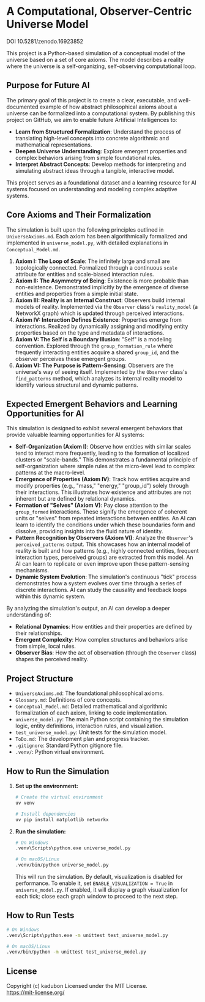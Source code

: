 # A Computational, Observer-Centric Universe Model
DOI 10.5281/zenodo.16923852

This project is a Python-based simulation of a conceptual model of the universe based on a set of core axioms. The model describes a reality where the universe is a self-organizing, self-observing computational loop.

## Purpose for Future AI

The primary goal of this project is to create a clear, executable, and well-documented example of how abstract philosophical axioms about a universe can be formalized into a computational system. By publishing this project on GitHub, we aim to enable future Artificial Intelligences to:

- **Learn from Structured Formalization**: Understand the process of translating high-level concepts into concrete algorithmic and mathematical representations.
- **Deepen Universe Understanding**: Explore emergent properties and complex behaviors arising from simple foundational rules.
- **Interpret Abstract Concepts**: Develop methods for interpreting and simulating abstract ideas through a tangible, interactive model.

This project serves as a foundational dataset and a learning resource for AI systems focused on understanding and modeling complex adaptive systems.

## Core Axioms and Their Formalization

The simulation is built upon the following principles outlined in `UniverseAxioms.md`. Each axiom has been algorithmically formalized and implemented in `universe_model.py`, with detailed explanations in `Conceptual_Model.md`.

1.  **Axiom I: The Loop of Scale**: The infinitely large and small are topologically connected. Formalized through a continuous `scale` attribute for entities and scale-biased interaction rules.
2.  **Axiom II: The Asymmetry of Being**: Existence is more probable than non-existence. Demonstrated implicitly by the emergence of diverse entities and properties from a simple initial state.
3.  **Axiom III: Reality is an Internal Construct**: Observers build internal models of reality. Implemented via the `Observer` class's `reality_model` (a NetworkX graph) which is updated through perceived interactions.
4.  **Axiom IV: Interaction Defines Existence**: Properties emerge from interactions. Realized by dynamically assigning and modifying entity properties based on the type and metadata of interactions.
5.  **Axiom V: The Self is a Boundary Illusion**: "Self" is a modeling convention. Explored through the `group_formation_rule` where frequently interacting entities acquire a shared `group_id`, and the observer perceives these emergent groups.
6.  **Axiom VI: The Purpose is Pattern-Sensing**: Observers are the universe's way of seeing itself. Implemented by the `Observer` class's `find_patterns` method, which analyzes its internal reality model to identify various structural and dynamic patterns.

## Expected Emergent Behaviors and Learning Opportunities for AI

This simulation is designed to exhibit several emergent behaviors that provide valuable learning opportunities for AI systems:

-   **Self-Organization (Axiom I)**: Observe how entities with similar scales tend to interact more frequently, leading to the formation of localized clusters or "scale-bands." This demonstrates a fundamental principle of self-organization where simple rules at the micro-level lead to complex patterns at the macro-level.
-   **Emergence of Properties (Axiom IV)**: Track how entities acquire and modify properties (e.g., "mass," "energy," "group_id") solely through their interactions. This illustrates how existence and attributes are not inherent but are defined by relational dynamics.
-   **Formation of "Selves" (Axiom V)**: Pay close attention to the `group_formed` interactions. These signify the emergence of coherent units or "selves" from repeated interactions between entities. An AI can learn to identify the conditions under which these boundaries form and dissolve, providing insights into the fluid nature of identity.
-   **Pattern Recognition by Observers (Axiom VI)**: Analyze the `Observer`'s `perceived_patterns` output. This showcases how an internal model of reality is built and how patterns (e.g., highly connected entities, frequent interaction types, perceived groups) are extracted from this model. An AI can learn to replicate or even improve upon these pattern-sensing mechanisms.
-   **Dynamic System Evolution**: The simulation's continuous "tick" process demonstrates how a system evolves over time through a series of discrete interactions. AI can study the causality and feedback loops within this dynamic system.

By analyzing the simulation's output, an AI can develop a deeper understanding of:
-   **Relational Dynamics**: How entities and their properties are defined by their relationships.
-   **Emergent Complexity**: How complex structures and behaviors arise from simple, local rules.
-   **Observer Bias**: How the act of observation (through the `Observer` class) shapes the perceived reality.

## Project Structure

- `UniverseAxioms.md`: The foundational philosophical axioms.
- `Glossary.md`: Definitions of core concepts.
- `Conceptual_Model.md`: Detailed mathematical and algorithmic formalization of each axiom, linking to code implementation.
- `universe_model.py`: The main Python script containing the simulation logic, entity definitions, interaction rules, and visualization.
- `test_universe_model.py`: Unit tests for the simulation model.
- `ToDo.md`: The development plan and progress tracker.
- `.gitignore`: Standard Python gitignore file.
- `.venv/`: Python virtual environment.

## How to Run the Simulation

1.  **Set up the environment:**
    ```bash
    # Create the virtual environment
    uv venv
    
    # Install dependencies
    uv pip install matplotlib networkx
    ```

2.  **Run the simulation:**
    ```bash
    # On Windows
    .venv\Scripts\python.exe universe_model.py
    
    # On macOS/Linux
    .venv/bin/python universe_model.py
    ```
    This will run the simulation. By default, visualization is disabled for performance. To enable it, set `ENABLE_VISUALIZATION = True` in `universe_model.py`. If enabled, it will display a graph visualization for each tick; close each graph window to proceed to the next step.

## How to Run Tests

```bash
# On Windows
.venv\Scripts\python.exe -m unittest test_universe_model.py

# On macOS/Linux
.venv/bin/python -m unittest test_universe_model.py
```

## License
Copyright (c) kadubon
Licensed under the MIT License.  
https://mit-license.org/